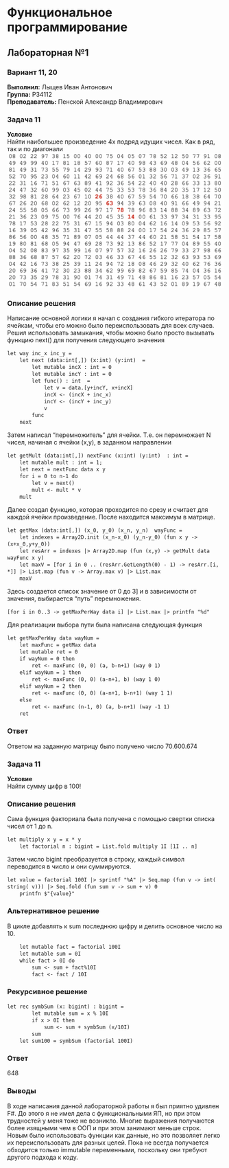 # Функциональное программирование
## Лабораторная №1 


### Вариант 11, 20

<b>Выполнил:</b> Лыщев Иван Антонович \
<b>Группа:</b> P34112 \
<b>Преподаватель:</b> Пенской Александр Владимирович

### Задача 11
<b>Условие</b> \
Найти наибольшее произведение 4х подряд идущих чисел. Как в ряд, так и по диагонали
<img src="./pics/Euler11.png">

### Описание решения 
Написание основной логики я начал с создания гибкого итератора по ячейкам, чтобы его можно было переиспользовать для всех случаев. Решил использовать замыкания, чтобы можно было просто вызывать функцию next() для получения следующего значения
```f#
let way inc_x inc_y = 
    let next (data:int[,]) (x:int) (y:int)  =
        let mutable incX : int = 0
        let mutable incY : int = 0
        let func() : int  = 
            let v = data.[y+incY, x+incX]
            incX <- (incX + inc_x)
            incY <- (incY + inc_y)
            v
        func
    next
```
Затем написал “перемножитель” для ячейки. Т.е. он перемножает N чисел, начиная с ячейки (x,y), в заданном направлении
```f#
let getMult (data:int[,]) nextFunc (x:int) (y:int)  : int =
    let mutable mult : int = 1;
    let next = nextFunc data x y 
    for i = 0 to n-1 do
        let v = next()
        mult <- mult * v
    mult
```
Далее создал функцию, которая проходится по срезу и считает для каждой ячейки произведение. После находится максимум в матрице.
```f#
let getMax (data:int[,]) (x_0, y_0) (x_n, y_n)  wayFunc =
    let indexes = Array2D.init (x_n-x_0) (y_n-y_0) (fun x y -> (x+x_0,y+y_0))
    let resArr = indexes |> Array2D.map (fun (x,y) -> getMult data wayFunc x y)
    let maxV = [for i in 0 .. (resArr.GetLength(0) - 1) -> resArr.[i, *]] |> List.map (fun v -> Array.max v) |> List.max
    maxV
```
Здесь создается список значение от 0 до 3] и в зависимости от значения, выбирается “путь” перемножения.
```f#
[for i in 0..3 -> getMaxPerWay data i] |> List.max |> printfn "%d"
```
Для реализации выбора пути была написана следующая функция
```f#
let getMaxPerWay data wayNum =
    let maxFunc = getMax data 
    let mutable ret = 0
    if wayNum = 0 then
        ret <- maxFunc (0, 0) (a, b-n+1) (way 0 1)
    elif wayNum = 1 then
        ret <- maxFunc (0, 0) (a-n+1, b) (way 1 0)
    elif wayNum = 2 then
        ret <- maxFunc (0, 0) (a-n+1, b-n+1) (way 1 1)
    else
        ret <- maxFunc (n-1, 0) (a, b-n+1) (way -1 1)
    ret
```
### Ответ
Ответом на заданную матрицу было получено число 70.600.674

### Задача 11
<b>Условие</b> \
Найти сумму цифр в 100!

### Описание решения 
Сама функция факториала была получена с помощью свертки списка чисел от 1 до n. 
```f#
let multiply x y = x * y
    let factorial n : bigint = List.fold multiply 1I [1I .. n]
```
Затем число bigint преобразуется в строку, каждый символ переводится в число и они суммируются.
```f#
let value = factorial 100I |> sprintf "%A" |> Seq.map (fun v -> int( string( v))) |> Seq.fold (fun sum v -> sum + v) 0
    printfn $"{value}"
```
### Альтернативное решение
В цикле добавлять к sum последнюю цифру и делить основное число на 10.
```f#
    let mutable fact = factorial 100I
    let mutable sum = 0I
    while fact > 0I do
        sum <- sum + fact%10I
        fact <- fact / 10I
```

### Рекурсивное решение
```f#
let rec symbSum (x: bigint) : bigint =
        let mutable sum = x % 10I
        if x > 0I then
            sum <- sum + symbSum (x/10I)
        sum
    let sum100 = symbSum (factorial 100I)
```

### Ответ
648

### Выводы
В ходе написания данной лабораторной работы я был приятно удивлен F#. До этого я не имел дела с функциональными ЯП, но при этом трудностей у меня тоже не возникло. Многие выражения получаются более изящными чем в ООП и при этом занимают меньше строк. Новым было использовать функции как данные, но это позволяет легко их переиспользовать для разных целей. Пока не всегда получается обходится только immutable переменными, поскольку они требуют другого подхода к коду. 